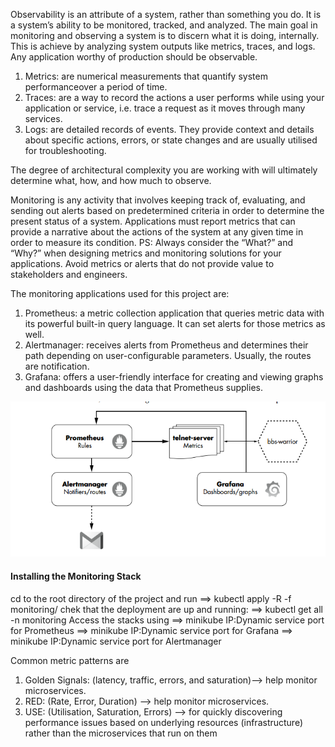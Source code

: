 Observability is an attribute of a system, rather than something you do. It is a system’s ability to be monitored, tracked, and analyzed. 
The main goal in monitoring and observing a system is to discern what it is doing, internally. This is achieve by analyzing system outputs like metrics, traces, and logs. Any application worthy of production should be observable.
1. Metrics: are numerical measurements that quantify system performanceover a period of time.
2. Traces: are a way to record the actions a user performs while using your application or service, i.e. trace a request as it moves through many services.
3. Logs: are detailed records of events. They provide context and details about specific actions, errors, or state changes and are usually utilised for troubleshooting.

The degree of architectural complexity you are working with will ultimately determine what, how, and how much to observe.

Monitoring is any activity that involves keeping track of, evaluating, and sending out alerts based on predetermined criteria in order to determine the present status of a system. 
Applications must report metrics that can provide a narrative about the actions of the system at any given time in order to measure its condition.
PS: Always consider the “What?” and “Why?” when designing metrics and monitoring solutions for your applications. Avoid metrics or alerts
that do not provide value to stakeholders and engineers.

The monitoring applications used for this project are:
1. Prometheus: a metric collection application that queries metric data with its powerful built-in query language. It can set alerts for those metrics as well.
2. Alertmanager: receives alerts from Prometheus and determines their path depending on user-configurable parameters. Usually, the routes are notification.
3. Grafana: offers a user-friendly interface for creating and viewing graphs and dashboards using the data that Prometheus supplies.

![monitoring-system-stack](./monitoringStacks.png)

#### Installing the Monitoring Stack

cd to the root directory of the project and run
==> kubectl apply -R -f monitoring/
chek that the deployment are up and running:
==> kubectl get all -n monitoring
Access the stacks using
==> minikube IP:Dynamic service port for Prometheus
==> minikube IP:Dynamic service port for Grafana
==> minikube IP:Dynamic service port for Alertmanager

Common metric patterns are
1. Golden Signals: (latency, traffic, errors, and saturation)--> help monitor microservices.
2. RED: (Rate, Error, Duration) --> help monitor microservices.
3. USE: (Utilisation, Saturation, Errors) --> for quickly discovering performance issues based on underlying resources (infrastructure) rather than the microservices that run on them